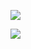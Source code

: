 ![](https://github-readme-stats.vercel.app/api?username=jark006&theme=cobalt&hide=prs,issues&count_private=true&show_icons=true)

![](https://github-readme-stats.vercel.app/api/top-langs/?username=jark006&theme=cobalt)
